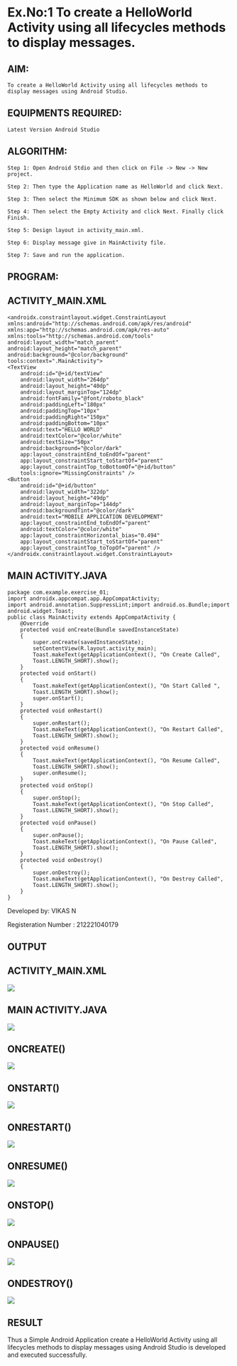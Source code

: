 # Ex.No:1 To create a HelloWorld Activity using all lifecycles methods to display messages.


## AIM:

    To create a HelloWorld Activity using all lifecycles methods to display messages using Android Studio.

## EQUIPMENTS REQUIRED:

    Latest Version Android Studio

## ALGORITHM:

    Step 1: Open Android Stdio and then click on File -> New -> New project.

    Step 2: Then type the Application name as HelloWorld and click Next. 

    Step 3: Then select the Minimum SDK as shown below and click Next.

    Step 4: Then select the Empty Activity and click Next. Finally click Finish.

    Step 5: Design layout in activity_main.xml.

    Step 6: Display message give in MainActivity file.

    Step 7: Save and run the application.

## PROGRAM:
## ACTIVITY_MAIN.XML
    <androidx.constraintlayout.widget.ConstraintLayout
    xmlns:android="http://schemas.android.com/apk/res/android"
    xmlns:app="http://schemas.android.com/apk/res-auto"
    xmlns:tools="http://schemas.android.com/tools"
    android:layout_width="match_parent"
    android:layout_height="match_parent"
    android:background="@color/background"
    tools:context=".MainActivity">
    <TextView
        android:id="@+id/textView"
        android:layout_width="264dp"
        android:layout_height="40dp"
        android:layout_marginTop="124dp"
        android:fontFamily="@font/roboto_black"
        android:paddingLeft="180px"
        android:paddingTop="10px"
        android:paddingRight="150px"
        android:paddingBottom="10px"
        android:text="HELLO WORLD"
        android:textColor="@color/white"
        android:textSize="50px"
        android:background="@color/dark"
        app:layout_constraintEnd_toEndOf="parent"
        app:layout_constraintStart_toStartOf="parent"
        app:layout_constraintTop_toBottomOf="@+id/button"
        tools:ignore="MissingConstraints" />
    <Button
        android:id="@+id/button"
        android:layout_width="322dp"
        android:layout_height="49dp"
        android:layout_marginTop="144dp"
        android:backgroundTint="@color/dark"
        android:text="MOBILE APPLICATION DEVELOPMENT"
        app:layout_constraintEnd_toEndOf="parent"
        android:textColor="@color/white"
        app:layout_constraintHorizontal_bias="0.494"
        app:layout_constraintStart_toStartOf="parent"
        app:layout_constraintTop_toTopOf="parent" />
    </androidx.constraintlayout.widget.ConstraintLayout>
    
## MAIN ACTIVITY.JAVA
    package com.example.exercise_01;
    import androidx.appcompat.app.AppCompatActivity;
    import android.annotation.SuppressLint;import android.os.Bundle;import 
    android.widget.Toast;
    public class MainActivity extends AppCompatActivity {
        @Override
        protected void onCreate(Bundle savedInstanceState) 
        {
            super.onCreate(savedInstanceState);
            setContentView(R.layout.activity_main);
            Toast.makeText(getApplicationContext(), "On Create Called",
            Toast.LENGTH_SHORT).show();
        }
        protected void onStart()
        {
            Toast.makeText(getApplicationContext(), "On Start Called ",
            Toast.LENGTH_SHORT).show();
            super.onStart();
        }
        protected void onRestart() 
        {
            super.onRestart();
            Toast.makeText(getApplicationContext(), "On Restart Called",
            Toast.LENGTH_SHORT).show();
        }
        protected void onResume() 
        {
            Toast.makeText(getApplicationContext(), "On Resume Called",
            Toast.LENGTH_SHORT).show();
            super.onResume();
        }
        protected void onStop()
        {
            super.onStop();
            Toast.makeText(getApplicationContext(), "On Stop Called",
            Toast.LENGTH_SHORT).show();
        }
        protected void onPause() 
        {
            super.onPause();
            Toast.makeText(getApplicationContext(), "On Pause Called",
            Toast.LENGTH_SHORT).show();
        }
        protected void onDestroy()
        {
            super.onDestroy();
            Toast.makeText(getApplicationContext(), "On Destroy Called",
            Toast.LENGTH_SHORT).show();
        }
    }


Developed by: VIKAS N

Registeration Number : 212221040179

## OUTPUT
## ACTIVITY_MAIN.XML
![](https://github.com/NVikas1905/Mobile-Application-Development/blob/main/lifecyclemethods/01.jpeg?raw=true)

## MAIN ACTIVITY.JAVA
![](https://github.com/NVikas1905/Mobile-Application-Development/blob/main/lifecyclemethods/02.jpeg?raw=true)

## ONCREATE()
![](https://github.com/NVikas1905/Mobile-Application-Development/blob/main/lifecyclemethods/03.jpeg?raw=true)

## ONSTART()
![](https://github.com/NVikas1905/Mobile-Application-Development/blob/main/lifecyclemethods/04.jpeg?raw=true)

## ONRESTART()
![](https://github.com/NVikas1905/Mobile-Application-Development/blob/main/lifecyclemethods/05.jpeg?raw=true)

## ONRESUME()
![](https://github.com/NVikas1905/Mobile-Application-Development/blob/main/lifecyclemethods/06.jpeg?raw=true)

## ONSTOP()
![](https://github.com/NVikas1905/Mobile-Application-Development/blob/main/lifecyclemethods/07.jpeg?raw=true)

## ONPAUSE()
![](https://github.com/NVikas1905/Mobile-Application-Development/blob/main/lifecyclemethods/08.jpeg?raw=true)

## ONDESTROY()
![](https://github.com/NVikas1905/Mobile-Application-Development/blob/main/lifecyclemethods/09.jpeg?raw=true)
## RESULT
Thus a Simple Android Application create a HelloWorld Activity using all lifecycles methods to display messages using Android Studio is developed and executed successfully.

